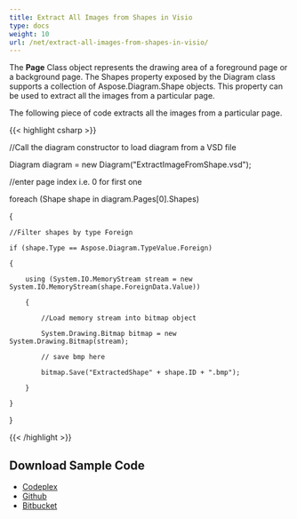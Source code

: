 ```yaml
---
title: Extract All Images from Shapes in Visio
type: docs
weight: 10
url: /net/extract-all-images-from-shapes-in-visio/
---
```


The **Page** Class object represents the drawing area of a foreground page or a background page. The Shapes property exposed by the Diagram class supports a collection of Aspose.Diagram.Shape objects. This property can be used to extract all the images from a particular page.

The following piece of code extracts all the images from a particular page.

{{< highlight csharp >}}

 //Call the diagram constructor to load diagram from a VSD file

Diagram diagram = new Diagram("ExtractImageFromShape.vsd");

//enter page index i.e. 0 for first one

foreach (Shape shape in diagram.Pages[0].Shapes)

{

	//Filter shapes by type Foreign

	if (shape.Type == Aspose.Diagram.TypeValue.Foreign)

	{

		using (System.IO.MemoryStream stream = new System.IO.MemoryStream(shape.ForeignData.Value))

		{

			//Load memory stream into bitmap object

			System.Drawing.Bitmap bitmap = new System.Drawing.Bitmap(stream);

			// save bmp here

			bitmap.Save("ExtractedShape" + shape.ID + ".bmp");

		}

	}

}

{{< /highlight >}}
## **Download Sample Code**
- [Codeplex](http://goo.gl/KxosuA)
- [Github](https://github.com/asposemarketplace/Aspose_for_VSTO/releases/download/10/ExtractAllImagesFromVisio.Aspose.Diagram.zip)
- [Bitbucket](https://bitbucket.org/asposemarketplace/aspose-for-vsto/downloads/ExtractAllImagesFromVisio%20%28Aspose.Diagram%29.zip)

